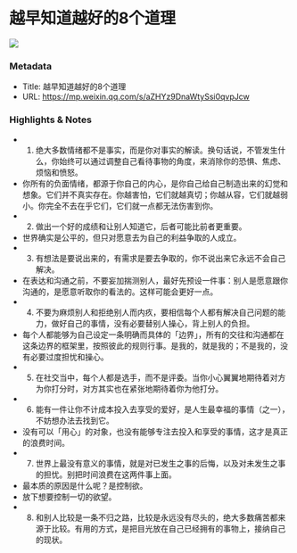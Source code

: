# 越早知道越好的8个道理

![](https://mmbiz.qpic.cn/mmbiz_jpg/yWXmuSFeCk1gC2UbicV11Er4xVrGZX0PCB3cLug5M7XjSEz0Q9LtzUaYoSFUN4wF1ibFatjic7p3Et7KSqeLUZ7ug/0?wx_fmt=jpeg)

### Metadata

- Title: 越早知道越好的8个道理
- URL: https://mp.weixin.qq.com/s/aZHYz9DnaWtySsi0qvpJcw
### Highlights & Notes

- 1. 绝大多数情绪都不是事实，而是你对事实的解读。换句话说，不管发生什么，你始终可以通过调整自己看待事物的角度，来消除你的恐惧、焦虑、烦恼和愤怒。
- 你所有的负面情绪，都源于你自己的内心，是你自己给自己制造出来的幻觉和想象。它们并不真实存在。你越害怕，它们就越真切；你越从容，它们就越弱小。你完全不去在乎它们，它们就一点都无法伤害到你。
- 2. 做出一个好的成绩和让别人知道它，后者可能比前者更重要。
- 世界确实是公平的，但只对愿意去为自己的利益争取的人成立。
- 3. 有想法是要说出来的，有需求是要去争取的，你不说出来它永远不会自己解决。
- 在表达和沟通之前，不要妄加揣测别人，最好先预设一件事：别人是愿意跟你沟通的，是愿意听取你的看法的。这样可能会更好一点。
- 4. 不要为麻烦别人和拒绝别人而内疚，要相信每个人都有解决自己问题的能力，做好自己的事情，没有必要替别人操心，背上别人的负担。
- 每个人都能够为自己设定一条明确而具体的「边界」，所有的交往和沟通都在这条边界的框架里，按照彼此的规则行事。是我的，就是我的；不是我的，没有必要过度担忧和操心。
- 5. 在社交当中，每个人都是选手，而不是评委。当你小心翼翼地期待着对方为你打分时，对方其实也在紧张地期待着你为他打分。
- 6. 能有一件让你不计成本投入去享受的爱好，是人生最幸福的事情（之一），不妨想办法去找到它。
- 没有可以「用心」的对象，也没有能够专注去投入和享受的事情，这才是真正的浪费时间。
- 7. 世界上最没有意义的事情，就是对已发生之事的后悔，以及对未发生之事的担忧。别把时间浪费在这两件事上面。
- 最本质的原因是什么呢？是控制欲。
- 放下想要控制一切的欲望。
- 8. 和别人比较是一条不归之路，比较是永远没有尽头的，绝大多数痛苦都来源于比较。有用的方式，是把目光放在自己已经拥有的事物上，接纳自己的现状。


